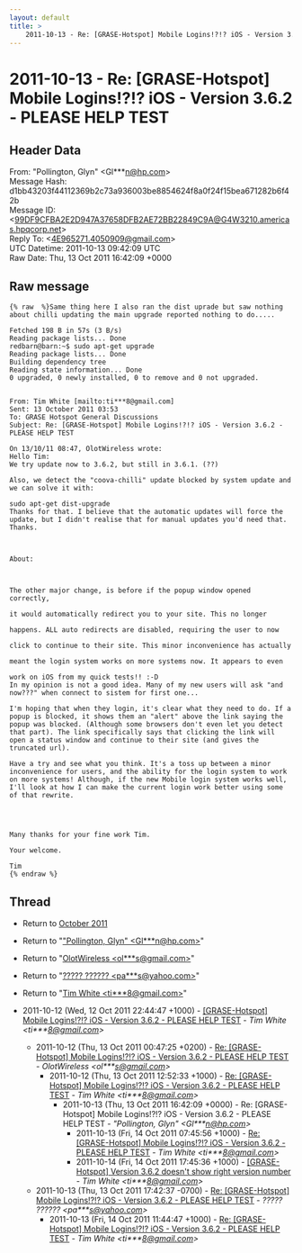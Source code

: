 ```yaml
---
layout: default
title: >
    2011-10-13 - Re: [GRASE-Hotspot] Mobile Logins!?!? iOS - Version 3.6.2 - PLEASE HELP TEST
---
```


# 2011-10-13 - Re: [GRASE-Hotspot] Mobile Logins!?!? iOS - Version 3.6.2 - PLEASE HELP TEST

## Header Data

From: "Pollington, Glyn" \<Gl***n@hp.com\><br>
Message Hash: d1bb43203f44112369b2c73a936003be8854624f8a0f24f15bea671282b6f42b<br>
Message ID: \<99DF9CFBA2E2D947A37658DFB2AE72BB22849C9A@G4W3210.americas.hpqcorp.net\><br>
Reply To: \<4E965271.4050909@gmail.com\><br>
UTC Datetime: 2011-10-13 09:42:09 UTC<br>
Raw Date: Thu, 13 Oct 2011 16:42:09 +0000<br>

## Raw message

```
{% raw  %}Same thing here I also ran the dist uprade but saw nothing about chilli updating the main upgrade reported nothing to do.....

Fetched 198 B in 57s (3 B/s)
Reading package lists... Done
redbarn@barn:~$ sudo apt-get upgrade
Reading package lists... Done
Building dependency tree
Reading state information... Done
0 upgraded, 0 newly installed, 0 to remove and 0 not upgraded.


From: Tim White [mailto:ti***8@gmail.com]
Sent: 13 October 2011 03:53
To: GRASE Hotspot General Discussions
Subject: Re: [GRASE-Hotspot] Mobile Logins!?!? iOS - Version 3.6.2 - PLEASE HELP TEST

On 13/10/11 08:47, OlotWireless wrote:
Hello Tim:
We try update now to 3.6.2, but still in 3.6.1. (??)

Also, we detect the "coova-chilli" update blocked by system update and we can solve it with:

sudo apt-get dist-upgrade
Thanks for that. I believe that the automatic updates will force the update, but I didn't realise that for manual updates you'd need that. Thanks.



About:



The other major change, is before if the popup window opened correctly,

it would automatically redirect you to your site. This no longer

happens. ALL auto redirects are disabled, requiring the user to now

click to continue to their site. This minor inconvenience has actually

meant the login system works on more systems now. It appears to even

work on iOS from my quick tests!! :-D
In my opinion is not a good idea. Many of my new users will ask "and now???" when connect to sistem for first one...

I'm hoping that when they login, it's clear what they need to do. If a popup is blocked, it shows them an "alert" above the link saying the popup was blocked. (Although some browsers don't even let you detect that part). The link specifically says that clicking the link will open a status window and continue to their site (and gives the truncated url).

Have a try and see what you think. It's a toss up between a minor inconvenience for users, and the ability for the login system to work on more systems! Although, if the new Mobile login system works well, I'll look at how I can make the current login work better using some of that rewrite.




Many thanks for your fine work Tim.

Your welcome.

Tim
{% endraw %}
```

## Thread

+ Return to [October 2011](/archive/2011/10)

+ Return to "["Pollington, Glyn" <Gl***n<span>@</span>hp.com>](/authors/gl___n_at_hp_com)"
+ Return to "[OlotWireless <ol***s<span>@</span>gmail.com>](/authors/ol___s_at_gmail_com)"
+ Return to "[????? ?????? <pa***s<span>@</span>yahoo.com>](/authors/pa___s_at_yahoo_com)"
+ Return to "[Tim White <ti***8<span>@</span>gmail.com>](/authors/ti___8_at_gmail_com)"

+ 2011-10-12 (Wed, 12 Oct 2011 22:44:47 +1000) - [[GRASE-Hotspot] Mobile Logins!?!? iOS - Version 3.6.2 - PLEASE HELP	TEST](/archive/2011/10/e208cd9509d7ebc9b4e9add050c087f8bb532900fab9a622f92a7e1001f23dd3) - _Tim White \<ti***8@gmail.com\>_
  + 2011-10-12 (Thu, 13 Oct 2011 00:47:25 +0200) - [Re: [GRASE-Hotspot] Mobile Logins!?!? iOS - Version 3.6.2 - PLEASE HELP TEST](/archive/2011/10/561934362880201e0497bec3b9cbe0c53edcfb07daeb6a6962bdda4fa6cb87cc) - _OlotWireless \<ol***s@gmail.com\>_
    + 2011-10-12 (Thu, 13 Oct 2011 12:52:33 +1000) - [Re: [GRASE-Hotspot] Mobile Logins!?!? iOS - Version 3.6.2 - PLEASE HELP TEST](/archive/2011/10/a8a4577fa4b421bf20827c1729319220dd0c1f0389c99701e890c75fe2c908da) - _Tim White \<ti***8@gmail.com\>_
      + 2011-10-13 (Thu, 13 Oct 2011 16:42:09 +0000) - Re: [GRASE-Hotspot] Mobile Logins!?!? iOS - Version 3.6.2 - PLEASE HELP TEST - _"Pollington, Glyn" \<Gl***n@hp.com\>_
        + 2011-10-13 (Fri, 14 Oct 2011 07:45:56 +1000) - [Re: [GRASE-Hotspot] Mobile Logins!?!? iOS - Version 3.6.2 - PLEASE HELP TEST](/archive/2011/10/1056be04c3f4140434ce410b2f6c7d7f8ebe62151574ca1dd073c37ccb97364e) - _Tim White \<ti***8@gmail.com\>_
        + 2011-10-14 (Fri, 14 Oct 2011 17:45:36 +1000) - [[GRASE-Hotspot] Version 3.6.2 doesn't show right version number](/archive/2011/10/53cde867ffc5df2b4dc278c07f030008dfda1912f433e646499cbf188de05321) - _Tim White \<ti***8@gmail.com\>_
  + 2011-10-13 (Thu, 13 Oct 2011 17:42:37 -0700) - [Re: [GRASE-Hotspot] Mobile Logins!?!? iOS - Version 3.6.2 - PLEASE	HELP TEST](/archive/2011/10/5950a4365f88a8a52b74dcd4f41fb8b2b1af7c0bf48d4490a68bbdba812cb1dc) - _????? ?????? \<pa***s@yahoo.com\>_
    + 2011-10-13 (Fri, 14 Oct 2011 11:44:47 +1000) - [Re: [GRASE-Hotspot] Mobile Logins!?!? iOS - Version 3.6.2 - PLEASE HELP TEST](/archive/2011/10/c4c5e131361d01d649de9985531805590b5330e1e39ff3a58c0f32574e17d42c) - _Tim White \<ti***8@gmail.com\>_


